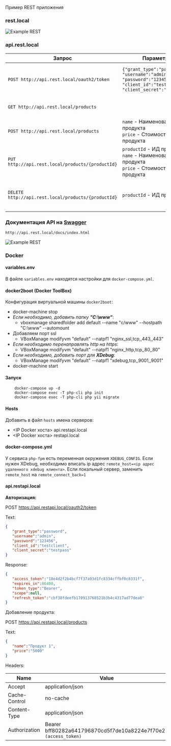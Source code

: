 Пример REST приложения

### rest.local

![Example REST](https://github.com/vovancho/rest-api-example/blob/master/project/view.jpg)

### api.rest.local

Запрос | Параметры | Описание
--- | --- | ---
`POST http://api.rest.local/oauth2/token` | `{"grant_type":"password", "username":"admin", "password":"123456", "client_id":"testclient", "client_secret":"testpass"}` | Авторизация по OAuth2. Логин `admin`. Пароль `123456`.
`GET http://api.rest.local/products` | | Вывести список продуктов
`POST http://api.rest.local/products` | `name` - Наименование продукта <BR> `price` - Стоимость продукта | Добавить новый продукт
`PUT http://api.rest.local/products/{productId}` | `productId` - ИД продукта <BR> `name` - Наименование продукта <BR> `price` - Стоимость продукта | Изменить запись продукта с ИД `productId`
`DELETE http://api.rest.local/products/{productId}` | `productId` - ИД продукта | Удалить запись продукта с ИД `productId`

### Документация API на [Swagger](https://swagger.io/)

`http://api.rest.local/docs/index.html`

![Example REST](https://github.com/vovancho/rest-api-example/blob/master/project/swagger.jpg)

### Docker

#### variables.env

В файле `variables.env` находятся настройки для `docker-compose.yml`.

#### docker2boot (Docker ToolBox)

Конфигурация виртуальной машины `docker2boot`:
  - docker-machine stop
  - *Если необходимо, добавить папку **"C:\www"***:
    - vboxmanage sharedfolder add default --name "c/www" --hostpath "C:\www" --automount
  - Добавляем порт ssl  
    - VBoxManage modifyvm "default" --natpf1 "nginx_ssl,tcp,,443,,443"
  - *Если необходимо перенаправлять http на https*: 
    - VBoxManage modifyvm "default" --natpf1 "nginx_http,tcp,,80,,80"
  - *Если необходимо, добавить порт для **XDebug***: 
    - VBoxManage modifyvm "default" --natpf1 "xdebug,tcp,,9001,,9001"
  - docker-machine start
  
#### Запуск

```
    docker-compose up -d
    docker-compose exec -T php-cli php init
    docker-compose exec -T php-cli php yii migrate   
```

#### Hosts

Добавить в файл `hosts` имена серверов:
  - <IP Docker хоста> api.restapi.local
  - <IP Docker хоста> restapi.local
  
#### docker-compose.yml

У сервиса `php-fpm` есть переменная окружения `XDEBUG_CONFIG`. Если нужен XDebug, необходимо вписать ip адрес `remote_host=<ip адрес удаленного xdebug клиента>`.
Если локальный сервер, заменить `remote_host` на `remote_connect_back=1`

#### api.restapi.local

**Авторизация:**

POST https://api.restapi.local/oauth2/token

Text:
```json
{  
   "grant_type":"password",
   "username":"admin",
   "password":"123456",
   "client_id":"testclient",
   "client_secret":"testpass"
}
```

Response:
```json
{  
   "access_token":"18e4d2f2b4bcf7f37a93d1fc8334cffbf0c8331f",
   "expires_in":86400,
   "token_type":"Bearer",
   "scope":null,
   "refresh_token":"cbf38fdeefb170913768521b3b4c4317ad77dea8"
}
```

Добавление продукта:

POST https://api.restapi.local/products

Text:
```json
{  
   "name":"Продукт 1",
   "price":"5000"
}
```

Headers:

Name          | Value
------------- | -------------
Accept        | application/json
Cache-Control | no-cache
Content-Type  | application/json
Authorization | Bearer bff80282a641796870cd5f7de10a8224e7f70e21 `(access_token)`